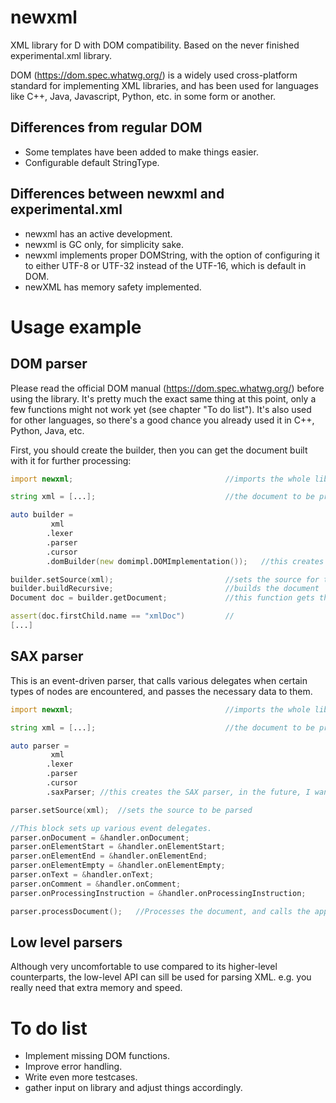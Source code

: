 # newxml
XML library for D with DOM compatibility. Based on the never finished experimental.xml library.

DOM (https://dom.spec.whatwg.org/) is a widely used cross-platform standard for implementing XML libraries, and has 
been used for languages like C++, Java, Javascript, Python, etc. in some form or another.

## Differences from regular DOM

* Some templates have been added to make things easier.
* Configurable default StringType.

## Differences between newxml and experimental.xml

* newxml has an active development.
* newxml is GC only, for simplicity sake.
* newxml implements proper DOMString, with the option of configuring it to either UTF-8 or UTF-32 instead of the 
UTF-16, which is default in DOM.
* newXML has memory safety implemented.

# Usage example

## DOM parser

Please read the official DOM manual (https://dom.spec.whatwg.org/) before using the library. It's pretty much the exact
same thing at this point, only a few functions might not work yet (see chapter "To do list"). It's also used for other
languages, so there's a good chance you already used it in C++, Python, Java, etc.

First, you should create the builder, then you can get the document built with it for further processing:

```d
import newxml;                                  //imports the whole library

string xml = [...];                             //the document to be processed.

auto builder =
         xml
        .lexer
        .parser
        .cursor
        .domBuilder(new domimpl.DOMImplementation());   //this creates the builder, in the future, I want to make a simpler solution for this problem.

builder.setSource(xml);                         //sets the source for the builder
builder.buildRecursive;                         //builds the document
Document doc = builder.getDocument;             //this function gets the document to be processed

assert(doc.firstChild.name == "xmlDoc")         //
[...]
```

## SAX parser

This is an event-driven parser, that calls various delegates when certain types of nodes are encountered, and passes 
the necessary data to them.

```d
import newxml;                                  //imports the whole library

string xml = [...];                             //the document to be processed.

auto parser =
         xml
        .lexer
        .parser
        .cursor
        .saxParser; //this creates the SAX parser, in the future, I want to make a simpler solution for this problem.

parser.setSource(xml);  //sets the source to be parsed

//This block sets up various event delegates.
parser.onDocument = &handler.onDocument;    
parser.onElementStart = &handler.onElementStart;
parser.onElementEnd = &handler.onElementEnd;
parser.onElementEmpty = &handler.onElementEmpty;
parser.onText = &handler.onText;
parser.onComment = &handler.onComment;
parser.onProcessingInstruction = &handler.onProcessingInstruction;

parser.processDocument();   //Processes the document, and calls the appropriate delegates for processing purposes.
```

## Low level parsers

Although very uncomfortable to use compared to its higher-level counterparts, the low-level API can sill be used for
parsing XML. e.g. you really need that extra memory and speed.

# To do list

* Implement missing DOM functions.
* Improve error handling.
* Write even more testcases.
* gather input on library and adjust things accordingly.